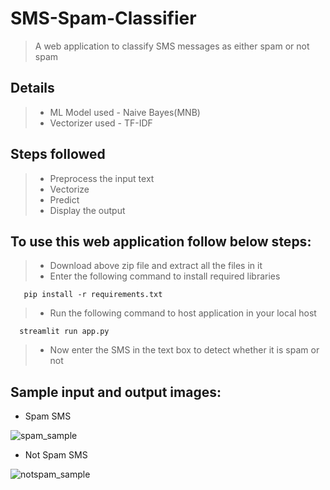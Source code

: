 # SMS-Spam-Classifier <!-- omit in toc -->

> A web application to classify SMS messages as either spam or not spam


## Details

> * ML Model used - Naive Bayes(MNB)
> * Vectorizer used - TF-IDF

## Steps followed  

> * Preprocess the input text
> * Vectorize
> * Predict
> * Display the output

## To use this web application follow below steps: 

> * Download above zip file and extract all the files in it
> * Enter the following command to install required libraries

       pip install -r requirements.txt

> * Run the following command to host application in your local host

      streamlit run app.py
      
> * Now enter the SMS in the text box to detect whether it is spam or not

## Sample input and output images:  

- Spam SMS

![spam_sample](https://github.com/MahithaKancharla/SMS-Spam-Classifier/assets/98204725/21554de5-3af1-4e5d-91d2-a6469737ed76)

- Not Spam SMS

![notspam_sample](https://github.com/MahithaKancharla/SMS-Spam-Classifier/assets/98204725/9eca7697-b262-4777-801c-e06156579db9)

